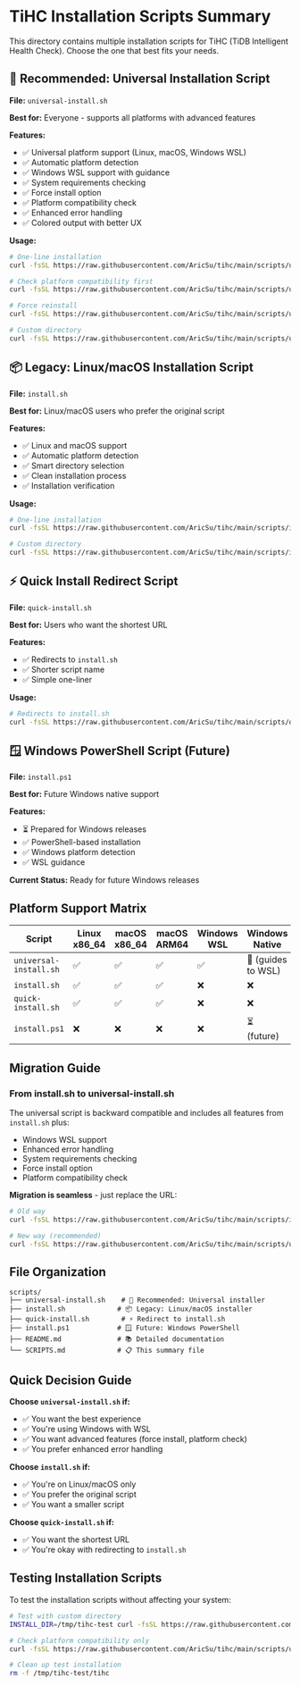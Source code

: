 # TiHC Installation Scripts Summary

This directory contains multiple installation scripts for TiHC (TiDB Intelligent Health Check). Choose the one that best fits your needs.

## 🎯 Recommended: Universal Installation Script

**File:** `universal-install.sh`

**Best for:** Everyone - supports all platforms with advanced features

**Features:**
- ✅ Universal platform support (Linux, macOS, Windows WSL)
- ✅ Automatic platform detection
- ✅ Windows WSL support with guidance
- ✅ System requirements checking
- ✅ Force install option
- ✅ Platform compatibility check
- ✅ Enhanced error handling
- ✅ Colored output with better UX

**Usage:**
```bash
# One-line installation
curl -fsSL https://raw.githubusercontent.com/AricSu/tihc/main/scripts/universal-install.sh | bash

# Check platform compatibility first
curl -fsSL https://raw.githubusercontent.com/AricSu/tihc/main/scripts/universal-install.sh | bash -s -- --check

# Force reinstall
curl -fsSL https://raw.githubusercontent.com/AricSu/tihc/main/scripts/universal-install.sh | bash -s -- --force

# Custom directory
curl -fsSL https://raw.githubusercontent.com/AricSu/tihc/main/scripts/universal-install.sh | INSTALL_DIR=~/.local/bin bash
```

## 📦 Legacy: Linux/macOS Installation Script

**File:** `install.sh`

**Best for:** Linux/macOS users who prefer the original script

**Features:**
- ✅ Linux and macOS support
- ✅ Automatic platform detection
- ✅ Smart directory selection
- ✅ Clean installation process
- ✅ Installation verification

**Usage:**
```bash
# One-line installation
curl -fsSL https://raw.githubusercontent.com/AricSu/tihc/main/scripts/install.sh | bash

# Custom directory
curl -fsSL https://raw.githubusercontent.com/AricSu/tihc/main/scripts/install.sh | INSTALL_DIR=~/.local/bin bash
```

## ⚡ Quick Install Redirect Script

**File:** `quick-install.sh`

**Best for:** Users who want the shortest URL

**Features:**
- ✅ Redirects to `install.sh`
- ✅ Shorter script name
- ✅ Simple one-liner

**Usage:**
```bash
# Redirects to install.sh
curl -fsSL https://raw.githubusercontent.com/AricSu/tihc/main/scripts/quick-install.sh | bash
```

## 🪟 Windows PowerShell Script (Future)

**File:** `install.ps1`

**Best for:** Future Windows native support

**Features:**
- ⏳ Prepared for Windows releases
- ✅ PowerShell-based installation
- ✅ Windows platform detection
- ✅ WSL guidance

**Current Status:** Ready for future Windows releases

## Platform Support Matrix

| Script | Linux x86_64 | macOS x86_64 | macOS ARM64 | Windows WSL | Windows Native |
|--------|---------------|---------------|-------------|-------------|----------------|
| `universal-install.sh` | ✅ | ✅ | ✅ | ✅ | 🔗 (guides to WSL) |
| `install.sh` | ✅ | ✅ | ✅ | ❌ | ❌ |
| `quick-install.sh` | ✅ | ✅ | ✅ | ❌ | ❌ |
| `install.ps1` | ❌ | ❌ | ❌ | ❌ | ⏳ (future) |

## Migration Guide

### From install.sh to universal-install.sh

The universal script is backward compatible and includes all features from `install.sh` plus:

- Windows WSL support
- Enhanced error handling
- System requirements checking
- Force install option
- Platform compatibility check

**Migration is seamless** - just replace the URL:

```bash
# Old way
curl -fsSL https://raw.githubusercontent.com/AricSu/tihc/main/scripts/install.sh | bash

# New way (recommended)
curl -fsSL https://raw.githubusercontent.com/AricSu/tihc/main/scripts/universal-install.sh | bash
```

## File Organization

```
scripts/
├── universal-install.sh    # 🎯 Recommended: Universal installer
├── install.sh             # 📦 Legacy: Linux/macOS installer  
├── quick-install.sh        # ⚡ Redirect to install.sh
├── install.ps1            # 🪟 Future: Windows PowerShell
├── README.md              # 📚 Detailed documentation
└── SCRIPTS.md             # 📋 This summary file
```

## Quick Decision Guide

**Choose `universal-install.sh` if:**
- ✅ You want the best experience
- ✅ You're using Windows with WSL
- ✅ You want advanced features (force install, platform check)
- ✅ You prefer enhanced error handling

**Choose `install.sh` if:**
- ✅ You're on Linux/macOS only
- ✅ You prefer the original script
- ✅ You want a smaller script

**Choose `quick-install.sh` if:**
- ✅ You want the shortest URL
- ✅ You're okay with redirecting to `install.sh`

## Testing Installation Scripts

To test the installation scripts without affecting your system:

```bash
# Test with custom directory
INSTALL_DIR=/tmp/tihc-test curl -fsSL https://raw.githubusercontent.com/AricSu/tihc/main/scripts/universal-install.sh | bash

# Check platform compatibility only
curl -fsSL https://raw.githubusercontent.com/AricSu/tihc/main/scripts/universal-install.sh | bash -s -- --check

# Clean up test installation
rm -f /tmp/tihc-test/tihc
```

